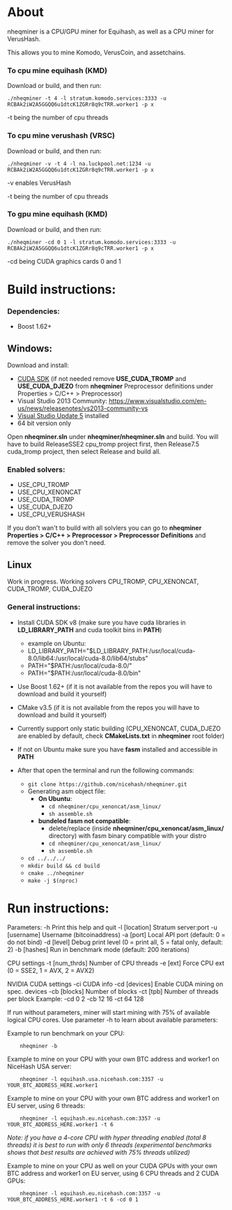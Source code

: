 # About

nheqminer is a CPU/GPU miner for Equihash, as well as a CPU miner for VerusHash.

This allows you to mine Komodo, VerusCoin, and assetchains.


### To cpu mine equihash (KMD)

Download or build, and then run:

`./nheqminer -t 4 -l stratum.komodo.services:3333 -u RCBAk2iW2A5GGQQ6u1dtcK1ZGRr8q9cTRR.worker1 -p x` 

-t being the number of cpu threads


### To cpu mine verushash (VRSC)

Download or build, and then run:

`./nheqminer -v -t 4 -l na.luckpool.net:1234 -u RCBAk2iW2A5GGQQ6u1dtcK1ZGRr8q9cTRR.worker1 -p x` 

-v enables VerusHash

-t being the number of cpu threads


### To gpu mine equihash (KMD)

Download or build, and then run:

`./nheqminer -cd 0 1 -l stratum.komodo.services:3333 -u RCBAk2iW2A5GGQQ6u1dtcK1ZGRr8q9cTRR.worker1 -p x` 

-cd being CUDA graphics cards 0 and 1


# Build instructions:

### Dependencies:
  - Boost 1.62+

## Windows:

Download and install:
- [CUDA SDK](https://developer.nvidia.com/cuda-downloads) (if not needed remove **USE_CUDA_TROMP** and **USE_CUDA_DJEZO** from **nheqminer** Preprocessor definitions under Properties > C/C++ > Preprocessor)
- Visual Studio 2013 Community: https://www.visualstudio.com/en-us/news/releasenotes/vs2013-community-vs
- [Visual Studio Update 5](https://www.microsoft.com/en-us/download/details.aspx?id=48129) installed
- 64 bit version only

Open **nheqminer.sln** under **nheqminer/nheqminer.sln** and build. You will have to build ReleaseSSE2 cpu_tromp project first, then Release7.5 cuda_tromp project, then select Release and build all.

### Enabled solvers: 
  - USE_CPU_TROMP
  - USE_CPU_XENONCAT
  - USE_CUDA_TROMP
  - USE_CUDA_DJEZO
  - USE_CPU_VERUSHASH

If you don't wan't to build with all solvlers you can go to **nheqminer Properties > C/C++ > Preprocessor > Preprocessor Definitions** and remove the solver you don't need.

## Linux
Work in progress.
Working solvers CPU_TROMP, CPU_XENONCAT, CUDA_TROMP, CUDA_DJEZO

### General instructions:
  - Install CUDA SDK v8 (make sure you have cuda libraries in **LD_LIBRARY_PATH** and cuda toolkit bins in **PATH**)
    - example on Ubuntu:
    - LD_LIBRARY_PATH="$LD_LIBRARY_PATH:/usr/local/cuda-8.0/lib64:/usr/local/cuda-8.0/lib64/stubs"
    - PATH="$PATH:/usr/local/cuda-8.0/"
    - PATH="$PATH:/usr/local/cuda-8.0/bin"

  - Use Boost 1.62+ (if it is not available from the repos you will have to download and build it yourself)
  - CMake v3.5 (if it is not available from the repos you will have to download and build it yourself)
  - Currently support only static building (CPU_XENONCAT, CUDA_DJEZO are enabled by default, check **CMakeLists.txt** in **nheqminer** root folder)
  - If not on Ubuntu make sure you have **fasm** installed and accessible in **PATH**
  - After that open the terminal and run the following commands:
    - `git clone https://github.com/nicehash/nheqminer.git`
    - Generating asm object file:
      - **On Ubuntu**:
        - `cd nheqminer/cpu_xenoncat/asm_linux/`
        - `sh assemble.sh`
      - **bundeled fasm not compatible**:
        - delete/replace (inside **nheqminer/cpu_xenoncat/asm_linux/** directory) with fasm binary compatible with your distro
        - `cd nheqminer/cpu_xenoncat/asm_linux/`
        - `sh assemble.sh`
    - `cd ../../../`
    - `mkdir build && cd build`
    - `cmake ../nheqminer`
    - `make -j $(nproc)`
    
# Run instructions:

Parameters: 
	-h		Print this help and quit
	-l [location]	Stratum server:port
	-u [username]	Username (bitcoinaddress)
	-a [port]	Local API port (default: 0 = do not bind)
	-d [level]	Debug print level (0 = print all, 5 = fatal only, default: 2)
	-b [hashes]	Run in benchmark mode (default: 200 iterations)

CPU settings
	-t [num_thrds]	Number of CPU threads
	-e [ext]	Force CPU ext (0 = SSE2, 1 = AVX, 2 = AVX2)

NVIDIA CUDA settings
	-ci		CUDA info
	-cd [devices]	Enable CUDA mining on spec. devices
	-cb [blocks]	Number of blocks
	-ct [tpb]	Number of threads per block
Example: -cd 0 2 -cb 12 16 -ct 64 128

If run without parameters, miner will start mining with 75% of available logical CPU cores. Use parameter -h to learn about available parameters:

Example to run benchmark on your CPU:

        nheqminer -b
        
Example to mine on your CPU with your own BTC address and worker1 on NiceHash USA server:

        nheqminer -l equihash.usa.nicehash.com:3357 -u YOUR_BTC_ADDRESS_HERE.worker1

Example to mine on your CPU with your own BTC address and worker1 on EU server, using 6 threads:

        nheqminer -l equihash.eu.nicehash.com:3357 -u YOUR_BTC_ADDRESS_HERE.worker1 -t 6

<i>Note: if you have a 4-core CPU with hyper threading enabled (total 8 threads) it is best to run with only 6 threads (experimental benchmarks shows that best results are achieved with 75% threads utilized)</i>

Example to mine on your CPU as well on your CUDA GPUs with your own BTC address and worker1 on EU server, using 6 CPU threads and 2 CUDA GPUs:

        nheqminer -l equihash.eu.nicehash.com:3357 -u YOUR_BTC_ADDRESS_HERE.worker1 -t 6 -cd 0 1
